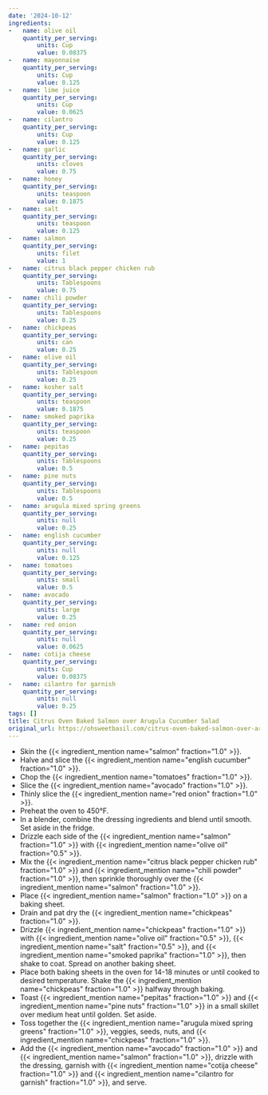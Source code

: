 ```yaml
---
date: '2024-10-12'
ingredients:
-   name: olive oil
    quantity_per_serving:
        units: Cup
        value: 0.08375
-   name: mayonnaise
    quantity_per_serving:
        units: Cup
        value: 0.125
-   name: lime juice
    quantity_per_serving:
        units: Cup
        value: 0.0625
-   name: cilantro
    quantity_per_serving:
        units: Cup
        value: 0.125
-   name: garlic
    quantity_per_serving:
        units: cloves
        value: 0.75
-   name: honey
    quantity_per_serving:
        units: teaspoon
        value: 0.1875
-   name: salt
    quantity_per_serving:
        units: teaspoon
        value: 0.125
-   name: salmon
    quantity_per_serving:
        units: filet
        value: 1
-   name: citrus black pepper chicken rub
    quantity_per_serving:
        units: Tablespoons
        value: 0.75
-   name: chili powder
    quantity_per_serving:
        units: Tablespoons
        value: 0.25
-   name: chickpeas
    quantity_per_serving:
        units: can
        value: 0.25
-   name: olive oil
    quantity_per_serving:
        units: Tablespoon
        value: 0.25
-   name: kosher salt
    quantity_per_serving:
        units: teaspoon
        value: 0.1875
-   name: smoked paprika
    quantity_per_serving:
        units: teaspoon
        value: 0.25
-   name: pepitas
    quantity_per_serving:
        units: Tablespoons
        value: 0.5
-   name: pine nuts
    quantity_per_serving:
        units: Tablespoons
        value: 0.5
-   name: arugula mixed spring greens
    quantity_per_serving:
        units: null
        value: 0.25
-   name: english cucumber
    quantity_per_serving:
        units: null
        value: 0.125
-   name: tomatoes
    quantity_per_serving:
        units: small
        value: 0.5
-   name: avocado
    quantity_per_serving:
        units: large
        value: 0.25
-   name: red onion
    quantity_per_serving:
        units: null
        value: 0.0625
-   name: cotija cheese
    quantity_per_serving:
        units: Cup
        value: 0.08375
-   name: cilantro for garnish
    quantity_per_serving:
        units: null
        value: 0.25
tags: []
title: Citrus Oven Baked Salmon over Arugula Cucumber Salad
original_url: https://ohsweetbasil.com/citrus-oven-baked-salmon-over-arugula-cucumber-salad/
---
```

- Skin the {{< ingredient_mention name="salmon" fraction="1.0" >}}.
- Halve and slice the {{< ingredient_mention name="english cucumber" fraction="1.0" >}}.
- Chop the {{< ingredient_mention name="tomatoes" fraction="1.0" >}}.
- Slice the {{< ingredient_mention name="avocado" fraction="1.0" >}}.
- Thinly slice the {{< ingredient_mention name="red onion" fraction="1.0" >}}.
- Preheat the oven to 450°F.
- In a blender, combine the dressing ingredients and blend until smooth. Set aside in the fridge.
- Drizzle each side of the {{< ingredient_mention name="salmon" fraction="1.0" >}} with {{< ingredient_mention name="olive oil" fraction="0.5" >}}. 
- Mix the {{< ingredient_mention name="citrus black pepper chicken rub" fraction="1.0" >}} and {{< ingredient_mention name="chili powder" fraction="1.0" >}}, then sprinkle thoroughly over the {{< ingredient_mention name="salmon" fraction="1.0" >}}.
- Place {{< ingredient_mention name="salmon" fraction="1.0" >}} on a baking sheet.
- Drain and pat dry the {{< ingredient_mention name="chickpeas" fraction="1.0" >}}.
- Drizzle {{< ingredient_mention name="chickpeas" fraction="1.0" >}} with {{< ingredient_mention name="olive oil" fraction="0.5" >}}, {{< ingredient_mention name="salt" fraction="0.5" >}}, and {{< ingredient_mention name="smoked paprika" fraction="1.0" >}}, then shake to coat. Spread on another baking sheet.
- Place both baking sheets in the oven for 14-18 minutes or until cooked to desired temperature. Shake the {{< ingredient_mention name="chickpeas" fraction="1.0" >}} halfway through baking.
- Toast {{< ingredient_mention name="pepitas" fraction="1.0" >}} and {{< ingredient_mention name="pine nuts" fraction="1.0" >}} in a small skillet over medium heat until golden. Set aside.
- Toss together the {{< ingredient_mention name="arugula mixed spring greens" fraction="1.0" >}}, veggies, seeds, nuts, and {{< ingredient_mention name="chickpeas" fraction="1.0" >}}.
- Add the {{< ingredient_mention name="avocado" fraction="1.0" >}} and {{< ingredient_mention name="salmon" fraction="1.0" >}}, drizzle with the dressing, garnish with {{< ingredient_mention name="cotija cheese" fraction="1.0" >}} and {{< ingredient_mention name="cilantro for garnish" fraction="1.0" >}}, and serve.